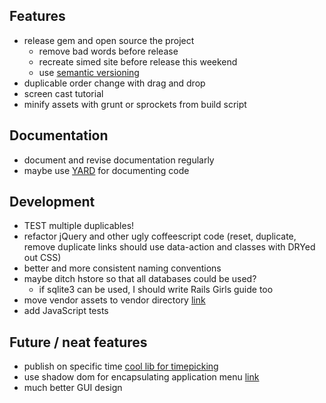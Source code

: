 ## Features
- release gem and open source the project
	- remove bad words before release
	- recreate simed site before release this weekend
	- use [semantic versioning](http://semver.org/)
- duplicable order change with drag and drop
- screen cast tutorial
- minify assets with grunt or sprockets from build script

## Documentation
- document and revise documentation regularly
- maybe use [YARD](http://yardoc.org/) for documenting code

## Development
- TEST multiple duplicables!
- refactor jQuery and other ugly coffeescript code (reset, duplicate, remove duplicate links should use data-action and classes with DRYed out CSS)
- better and more consistent naming conventions
- maybe ditch hstore so that all databases could be used?
	- if sqlite3 can be used, I should write Rails Girls guide too
- move vendor assets to vendor directory [link](http://prioritized.net/blog/gemify-assets-for-rails/)
- add JavaScript tests

## Future / neat features
- publish on specific time [cool lib for timepicking](http://amsul.ca/pickadate.js)
- use shadow dom for encapsulating application menu [link](http://www.html5rocks.com/en/tutorials/webcomponents/shadowdom/)
- much better GUI design
